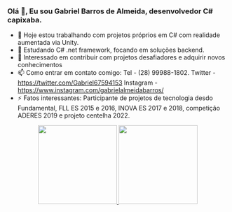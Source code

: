 ### Olá 👋, Eu sou Gabriel Barros de Almeida, desenvolvedor C# capixaba.



- 🔭 Hoje estou trabalhando com projetos próprios em C# com realidade aumentada via Unity.
- 🌱 Estudando C# .net framework, focando em soluções backend.
- 👯 Interessado em contribuir com projetos desafiadores e adquirir novos conhecimentos
- 📫 Como entrar em contato comigo: Tel - (28) 99988-1802. Twitter - https://twitter.com/Gabriel67594153 Instagram - https://www.instagram.com/gabrielalmeidabarros/
- ⚡ Fatos interessantes: Participante de projetos de tecnologia desdo Fundamental, FLL ES 2015 e 2016, INOVA ES 2017 e 2018, competição ADERES 2019 e projeto centelha 2022.

<div align="center">
  <a href="https://github.com/Yesod-star">
  <img height="180em" src="https://github-readme-stats.vercel.app/api?username=Yesod-star&show_icons=true&theme=synthwave&include_all_commits=true&count_private=true"/>
  <img height="180em" src="https://github-readme-stats.vercel.app/api/top-langs/?username=Yesod-star&layout=compact&langs_count=7&theme=synthwave"/>
</div>

  
  <link rel="stylesheet" href="https://cdn.jsdelivr.net/gh/devicons/devicon@v2.15.1/devicon.min.css">
  <i class="devicon-bitbucket-original"></i>
  <i class="devicon-bootstrap-plain"></i>
  <i class="devicon-csharp-plain"></i>
  <i class="devicon-css3-plain"></i>
  <i class="devicon-dot-net-plain"></i>
  <i class="devicon-dotnetcore-plain"></i>
  <i class="devicon-git-plain"></i>
  <i class="devicon-github-original"></i>
  <i class="devicon-html5-plain"></i>
  <i class="devicon-javascript-plain"></i>
  <i class="devicon-mysql-plain"></i>
  <i class="devicon-photoshop-plain"></i>
  <i class="devicon-unity-original"></i>
  <i class="devicon-visualstudio-plain"></i>

